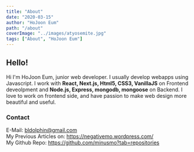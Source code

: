 ```yaml
---
title: "About"
date: "2020-03-15"
author: "HoJoon Eum"
path: "/about"
coverImage: "../images/atyosemite.jpg"
tags: ["About", "HoJoon Eum"]
---
```


## Hello!

Hi I'm HoJoon Eum, junior web developer. I usually develop webapps using Javascript. I work with **React, Next.js, Html5, CSS3, VanillaJS** on Frontend deveolpment and **Node.js, Express, mongodb, mongoose** on Backend. I love to work on frontend side, and have passion to make web design more beautiful and useful.

### Contact

E-Mail: bldolphin@gmail.com  
My Previous Articles on: https://negativemo.wordpress.com/  
My Github Repo: https://github.com/minusmo?tab=repositories
